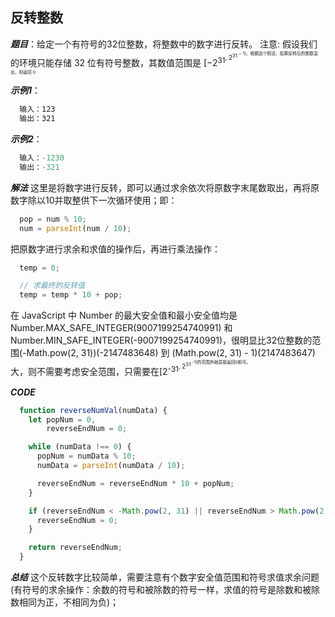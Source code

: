 ## 反转整数

***题目***：给定一个有符号的32位整数，将整数中的数字进行反转。
注意:
假设我们的环境只能存储 32 位有符号整数，其数值范围是 [−2<sup>31<sup>,  2<sup>31<sup> − 1]。根据这个假设，如果反转后的整数溢出，则返回 0

***示例1***：
``` javascript
  输入：123
  输出：321
```

***示例2***：
``` javascript
  输入：-1230
  输出：-321
```

***解法***
这里是将数字进行反转，即可以通过求余依次将原数字末尾数取出，再将原数字除以10并取整供下一次循环使用；即：
``` javascript
  pop = num % 10;
  num = parseInt(num / 10);
```
把原数字进行求余和求值的操作后，再进行乘法操作：
``` javascript
  temp = 0;

  // 求最终的反转值
  temp = temp * 10 + pop;
```
在 JavaScript 中 Number 的最大安全值和最小安全值均是 Number.MAX_SAFE_INTEGER(9007199254740991) 和 Number.MIN_SAFE_INTEGER(-9007199254740991)，很明显比32位整数的范围(-Math.pow(2, 31))(-2147483648) 到 (Math.pow(2, 31) - 1)(2147483647) 大，则不需要考虑安全范围，只需要在[2<sup>-31<sup>, 2<sup>31<sup> -1]的范围外就直接返回0即可。

***CODE***
``` javascript
  function reverseNumVal(numData) {
    let popNum = 0,
        reverseEndNum = 0;

    while (numData !== 0) {
      popNum = numData % 10;
      numData = parseInt(numData / 10);

      reverseEndNum = reverseEndNum * 10 + popNum;
    }

    if (reverseEndNum < -Math.pow(2, 31) || reverseEndNum > Math.pow(2, 31) - 1) {
      reverseEndNum = 0;
    }

    return reverseEndNum;
  }
```

***总结***
这个反转数字比较简单，需要注意有个数字安全值范围和符号求值求余问题(有符号的求余操作：余数的符号和被除数的符号一样，求值的符号是除数和被除数相同为正，不相同为负)；
